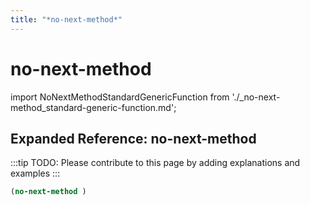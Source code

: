 ```yaml
---
title: "*no-next-method*"
---
```


# no-next-method

import NoNextMethodStandardGenericFunction from './_no-next-method_standard-generic-function.md';

<NoNextMethodStandardGenericFunction />

## Expanded Reference: no-next-method

:::tip
TODO: Please contribute to this page by adding explanations and examples
:::

```lisp
(no-next-method )
```
